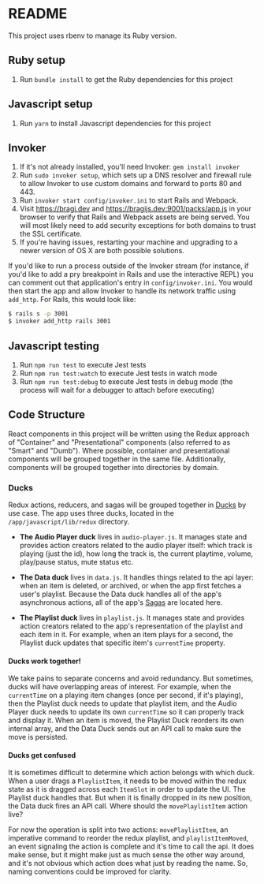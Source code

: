 # README

This project uses rbenv to manage its Ruby version.

## Ruby setup

1. Run `bundle install` to get the Ruby dependencies for this project

## Javascript setup

1. Run `yarn` to install Javascript dependencies for this project

## Invoker

1. If it's not already installed, you'll need Invoker: `gem install invoker`
2. Run `sudo invoker setup`, which sets up a DNS resolver and firewall rule to allow Invoker to use custom domains and forward to ports 80 and 443.
3. Run `invoker start config/invoker.ini` to start Rails and Webpack.
4. Visit https://bragi.dev and https://bragijs.dev:9001/packs/app.js in your browser to verify that Rails and Webpack assets are being served. You will most likely need to add security exceptions for both domains to trust the SSL certificate.
5. If you're having issues, restarting your machine and upgrading to a newer version of OS X are both possible solutions.

If you'd like to run a process outside of the Invoker stream (for instance, if you'd like to add a pry breakpoint in Rails and use the interactive REPL) you can comment out that application's entry in `config/invoker.ini`. You would then start the app and allow Invoker to handle its network traffic using `add_http`. For Rails, this would look like:

```bash
$ rails s -p 3001
$ invoker add_http rails 3001
```

## Javascript testing
1. Run `npm run test` to execute Jest tests
2. Run `npm run test:watch` to execute Jest tests in watch mode
3. Run `npm run test:debug` to execute Jest tests in debug mode (the process will wait for a debugger to attach before executing)

## Code Structure

React components in this project will be written using the Redux approach of "Container" and "Presentational" components (also referred to as "Smart" and "Dumb"). Where possible, container and presentational components will be grouped together in the same file. Additionally, components will be grouped together into directories by domain.

### Ducks

Redux actions, reducers, and sagas will be grouped together in [Ducks](https://github.com/erikras/ducks-modular-redux) by use case. The app uses three ducks, located in the `/app/javascript/lib/redux` directory.

* **The Audio Player duck** lives in `audio-player.js`. It manages state and provides action creators related to the audio player itself: which track is playing (just the id), how long the track is, the current playtime, volume, play/pause status, mute status etc.

* **The Data duck** lives in `data.js`. It handles things related to the api layer: when an item is deleted, or archived, or when the app first fetches a user's playlist. Because the Data duck handles all of the app's asynchronous actions, all of the app's [Sagas](https://redux-saga.js.org/) are located here.

* **The Playlist duck** lives in `playlist.js`. It manages state and provides action creators related to the app's representation of the playlist and each item in it. For example, when an item plays for a second, the Playlist duck updates that specific item's `currentTime` property.

#### Ducks work together!
We take pains to separate concerns and avoid redundancy. But sometimes, ducks will have overlapping areas of interest. For example, when the `currentTime` on a playing item changes (once per second, if it's playing), then the Playlist duck needs to update that playlist item, and the Audio Player duck needs to update its own `currentTime` so it can properly track and display it. When an item is moved, the Playlist Duck reorders its own internal array, and the Data Duck sends out an API call to make sure the move is persisted.

#### Ducks get confused

It is sometimes difficult to determine which action belongs with which duck. When a user drags a `PlaylistItem`, it needs to be moved within the redux state as it is dragged across each `ItemSlot` in order to update the UI. The Playlist duck handles that. But when it is finally dropped in its new position, the Data duck fires an API call. Where should the `movePlaylistItem` action live?

For now the operation is split into two actions: `movePlaylistItem`, an imperative command to reorder the redux playlist, and `playlistItemMoved`, an event signaling the action is complete and it's time to call the api. It does make sense, but it might make just as much sense the other way around, and it's not obvious which action does what just by reading the name. So, naming conventions could be improved for clarity.
